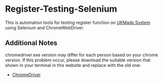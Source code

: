 # Register-Testing-Selenium
This is automation tools for testing register function on [UKMads System](https://github.com/NurfaNuva/ukmads) using Selenium and ChromeWebDriver.

## Additional Notes
chromedriver.exe version may differ for each person based on your chrome version. If this problem occur, please download the suitable version that shown in your terminal in this website and replace with the old one:

- [ChromeDriver](https://chromedriver.chromium.org/)
